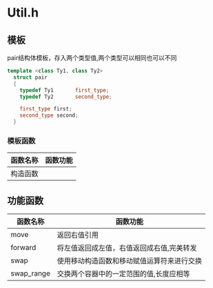 # Util.h

## 模板

pair结构体模板，存入两个类型值,两个类型可以相同也可以不同

~~~C++
template <class Ty1, class Ty2>
  struct pair
  {
    typedef Ty1       first_type;
    typedef Ty2       second_type;

    first_type first;
    second_type second;
  }
~~~

### 模板函数

| 函数名称 | 函数功能 |
| -------- | -------- |
| 构造函数 |          |



## 功能函数

| 函数名称 | 函数功能     |
| -------- | ------------ |
| move     | 返回右值引用 |
| forward | 将左值返回成左值，右值返回成右值,完美转发|
| swap | 使用移动构造函数和移动赋值运算符来进行交换|
| swap_range | 交换两个容器中的一定范围的值,长度应相等|